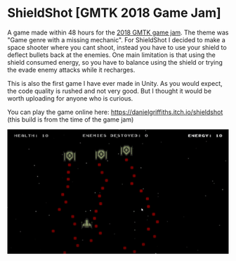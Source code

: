# ShieldShot [GMTK 2018 Game Jam]

A game made within 48 hours for the [2018 GMTK game jam](https://itch.io/jam/gmtk-2018). The theme was "Game genre with a missing mechanic". For ShieldShot I decided to make a space shooter where you cant shoot, 
instead you have to use your shield to deflect bullets back at the enemies. One main limitation is that using the shield consumed energy, so you have to balance using the shield or trying the evade enemy attacks
while it recharges.

This is also the first game I have ever made in Unity. As you would expect, the code quality is rushed and not very good. But I thought it would be worth uploading for anyone who is curious. 

You can play the game online here: https://danielgriffiths.itch.io/shieldshot (this build is from the time of the game jam)

![Gameplay](/screenshot.gif)